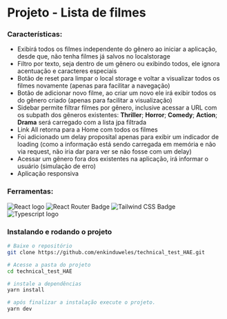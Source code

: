 # Projeto - Lista de filmes

### Características:

- Exibirá todos os filmes independente do gênero ao iniciar a aplicação, desde que, não tenha filmes já salvos no localstorage
- Filtro por texto, seja dentro de um gênero ou exibindo todos, ele ignora acentuação e caracteres especiais
- Botão de reset para limpar o local storage e voltar a visualizar todos os filmes novamente (apenas para facilitar a navegação)
- Botão de adicionar novo filme, ao criar um novo ele irá exibir todos os do gênero criado (apenas para facilitar a visualização)
- Sidebar permite filtrar filmes por gênero, inclusive acessar a URL com os subpath dos gêneros existentes: **Thriller**; **Horror**; **Comedy**; **Action**; **Drama** será carregado com a lista jpa filtrada
- Link All retorna para a Home com todos os filmes
- Foi adicionado um delay proposital apenas para exibir um indicador de loading (como a informação está sendo carregada em memória e não via request, não iria dar para ver se não fosse com um delay)
- Acessar um gênero fora dos existentes na aplicação, irá informar o usuário (simulação de erro)
- Aplicação responsiva

### Ferramentas:

![React logo](https://img.shields.io/badge/React-61DAFB?logo=react&logoColor=white&style=flat)
![React Router Badge](https://img.shields.io/badge/React%20Router-CA4245?logo=reactrouter&logoColor=fff&style=flat)
![Tailwind CSS Badge](https://img.shields.io/badge/Tailwind%20CSS-06B6D4?logo=tailwindcss&logoColor=fff&style=flat)
![Typescript logo](https://img.shields.io/badge/Typescript-3178C6?logo=typescript&logoColor=white&style=flat)

### Instalando e rodando o projeto

```bash
# Baixe o repositório
git clone https://github.com/enkinduweles/technical_test_HAE.git

# Acesse a pasta do projeto
cd technical_test_HAE

# instale a dependências
yarn install

# após finalizar a instalação execute o projeto.
yarn dev
 ```
